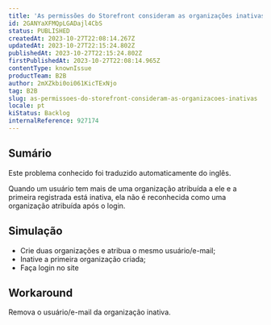 ```yaml
---
title: 'As permissões do Storefront consideram as organizações inativas'
id: 2GANYaXFMQpLGADajl4CbS
status: PUBLISHED
createdAt: 2023-10-27T22:08:14.267Z
updatedAt: 2023-10-27T22:15:24.802Z
publishedAt: 2023-10-27T22:15:24.802Z
firstPublishedAt: 2023-10-27T22:08:14.965Z
contentType: knownIssue
productTeam: B2B
author: 2mXZkbi0oi061KicTExNjo
tag: B2B
slug: as-permissoes-do-storefront-consideram-as-organizacoes-inativas
locale: pt
kiStatus: Backlog
internalReference: 927174
---
```


## Sumário

<div class="alert alert-info">
  <p>Este problema conhecido foi traduzido automaticamente do inglês.</p>
</div>


Quando um usuário tem mais de uma organização atribuída a ele e a primeira registrada está inativa, ela não é reconhecida como uma organização atribuída após o login.

## Simulação



- Crie duas organizações e atribua o mesmo usuário/e-mail;
- Inative a primeira organização criada;
- Faça login no site

## Workaround


Remova o usuário/e-mail da organização inativa.




